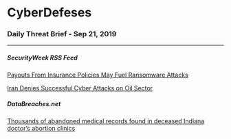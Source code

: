 # CyberDefeses
### Daily Threat Brief - Sep 21, 2019

 
-----
 
##### SecurityWeek RSS Feed
[Payouts From Insurance Policies May Fuel Ransomware Attacks](http://feedproxy.google.com/~r/Securityweek/~3/kXluKNwWzks/payouts-insurance-policies-may-fuel-ransomware-attacks)
 
[Iran Denies Successful Cyber Attacks on Oil Sector](http://feedproxy.google.com/~r/Securityweek/~3/UiwlTh_J1a0/iran-denies-successful-cyber-attacks-oil-sector)
 
##### DataBreaches.net
[Thousands of abandoned medical records found in deceased Indiana doctor’s abortion clinics](https://www.databreaches.net/thousands-of-abandoned-medical-records-found-in-deceased-indiana-doctors-abortion-clinics/)
 
